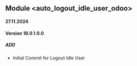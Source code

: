 ## Module <auto_logout_idle_user_odoo>

#### 27.11.2024
#### Version 18.0.1.0.0
##### ADD
- Initial Commit for Logout Idle User
